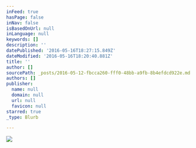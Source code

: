 ```yaml
---
inFeed: true
hasPage: false
inNav: false
isBasedOnUrl: null
inLanguage: null
keywords: []
description: ''
datePublished: '2016-05-16T18:27:15.849Z'
dateModified: '2016-05-16T18:20:40.881Z'
title: ''
author: []
sourcePath: _posts/2016-05-12-fbcca260-fff0-48bb-a9fb-8b4efdcd922e.md
authors: []
publisher:
  name: null
  domain: null
  url: null
  favicon: null
starred: true
_type: Blurb

---
```

![](https://the-grid-user-content.s3-us-west-2.amazonaws.com/f2d2ba78-51c1-4b73-8c40-4922a0e2c3e5.jpg)